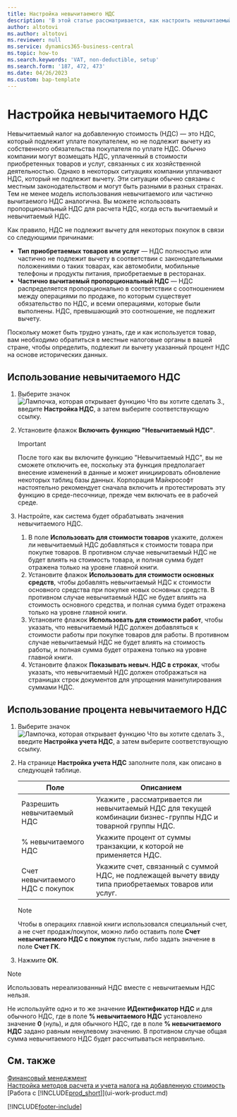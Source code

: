 ```yaml
---
title: Настройка невычитаемого НДС
description: 'В этой статье рассматривается, как настроить невычитаемый НДС в Microsoft Dynamics 365 Business Central.'
author: altotovi
ms.author: altotovi
ms.reviewer: null
ms.service: dynamics365-business-central
ms.topic: how-to
ms.search.keywords: 'VAT, non-deductible, setup'
ms.search.form: '187, 472, 473'
ms.date: 04/26/2023
ms.custom: bap-template
---
```


# Настройка невычитаемого НДС

Невычитаемый налог на добавленную стоимость (НДС) — это НДС, который подлежит уплате покупателем, но не подлежит вычету из собственного обязательства покупателя по уплате НДС. Обычно компании могут возмещать НДС, уплаченный в стоимости приобретенных товаров и услуг, связанных с их хозяйственной деятельностью. Однако в некоторых ситуациях компании уплачивают НДС, который не подлежит вычету. Эти ситуации обычно связаны с местным законодательством и могут быть разными в разных странах. Тем не менее модель использования невычитаемого или частично вычитаемого НДС аналогична. Вы можете использовать пропорциональный НДС для расчета НДС, когда есть вычитаемый и невычитаемый НДС.

Как правило, НДС не подлежит вычету для некоторых покупок в связи со следующими причинами:

- **Тип приобретаемых товаров или услуг** — НДС полностью или частично не подлежит вычету в соответствии с законодательными положениями о таких товарах, как автомобили, мобильные телефоны и продукты питания, приобретаемые в ресторанах.
- **Частично вычитаемый пропорциональный НДС** — НДС распределяется пропорционально в соответствии с соотношением между операциями по продаже, по которым существует обязательство по НДС, и всеми операциями, которые были выполнены. НДС, превышающий это соотношение, не подлежит вычету.

Поскольку может быть трудно узнать, где и как используется товар, вам необходимо обратиться в местные налоговые органы в вашей стране, чтобы определить, подлежит ли вычету указанный процент НДС на основе исторических данных.

## Использование невычитаемого НДС

1. Выберите значок ![Лампочка, которая открывает функцию Что вы хотите сделать 3.](media/ui-search/search_small.png "Что вы хотите сделать"), введите **Настройка НДС**, а затем выберите соответствующую ссылку.
2. Установите флажок **Включить функцию "Невычитаемый НДС"**.

    > [!IMPORTANT]
    > После того как вы включите функцию "Невычитаемый НДС", вы не сможете отключить ее, поскольку эта функция предполагает внесение изменений в данные и может инициировать обновление некоторых таблиц базы данных. Корпорация Майкрософт настоятельно рекомендует сначала включить и протестировать эту функцию в среде-песочнице, прежде чем включать ее в рабочей среде.

3. Настройте, как система будет обрабатывать значения невычитаемого НДС.

    1. В поле **Использовать для стоимости товаров** укажите, должен ли невычитаемый НДС добавляться к стоимости товара при покупке товаров. В противном случае невычитаемый НДС не будет влиять на стоимость товара, и полная сумма будет отражена только на уровне главной книги.
    2. Установите флажок **Использовать для стоимости основных средств**, чтобы добавлять невычитаемый НДС к стоимости основного средства при покупке новых основных средств. В противном случае невычитаемый НДС не будет влиять на стоимость основного средства, и полная сумма будет отражена только на уровне главной книги.
    3. Установите флажок **Использовать для стоимости работ**, чтобы указать, что невычитаемый НДС должен добавляться к стоимости работы при покупке товаров для работы. В противном случае невычитаемый НДС не будет влиять на стоимость работы, и полная сумма будет отражена только на уровне главной книги.
    4. Установите флажок **Показывать невыч. НДС в строках**, чтобы указать, что невычитаемый НДС должен отображаться на страницах строк документов для упрощения манипулирования суммами НДС.

## Использование процента невычитаемого НДС

1. Выберите значок ![Лампочка, которая открывает функцию Что вы хотите сделать 3.](media/ui-search/search_small.png "Что вы хотите сделать"), введите **Настройка учета НДС**, а затем выберите соответствующую ссылку.
2. На странице **Настройка учета НДС** заполните поля, как описано в следующей таблице.

    | Поле | Описанием |
    |-------|-------------|
    | Разрешить невычитаемый НДС | Укажите , рассматривается ли невычитаемый НДС для текущей комбинации бизнес-группы НДС и товарной группы НДС. |
    | % невычитаемого НДС | Укажите процент от суммы транзакции, к которой не применяется НДС. |
    | Счет невычитаемого НДС с покупок | Укажите счет, связанный с суммой НДС, не подлежащей вычету ввиду типа приобретаемых товаров или услуг. |

    > [!NOTE]
    > Чтобы в операциях главной книги использовался специальный счет, а не счет продаж/покупок, можно либо оставить поле **Счет невычитаемого НДС с покупок** пустым, либо задать значение в поле **Счет ГК**.

3. Нажмите **ОК**.

> [!NOTE]
> Использовать нереализованный НДС вместе с невычитаемым НДС нельзя.
>
> Не используйте одно и то же значение **ИДентификатор НДС** и для обычного НДС, где в поле **% невычитаемого НДС** установлено значение **0** (нуль), и для обычного НДС, где в поле **% невычитаемого НДС** задано равным ненулевому значению. В противном случае общая сумма невычитаемого НДС будет рассчитываться неправильно.

## См. также

[Финансовый менеджмент](finance.md)  
[Настройка методов расчета и учета налога на добавленную стоимость](finance-setup-vat.md)  
[Работа с [!INCLUDE[prod_short](includes/prod_short.md)]](ui-work-product.md)

[!INCLUDE[footer-include](includes/footer-banner.md)]
